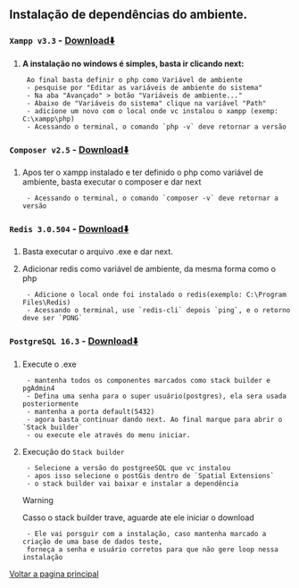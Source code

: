 ## Instalação de dependências do ambiente.

### `Xampp v3.3` - [Download⬇️](https://www.apachefriends.org/download.html)     

1. **A instalação no windows é simples, basta ir clicando next:**
   
        Ao final basta definir o php como Variável de ambiente
        - pesquise por "Editar as variáveis de ambiente do sistema"
        - Na aba "Avançado" > botão "Variáveis de ambiente..."
        - Abaixo de "Variáveis do sistema" clique na variável "Path"
        - adicione um novo com o local onde vc instalou o xampp (exemp: C:\xampp\php)
        - Acessando o terminal, o comando `php -v` deve retornar a versão 


### `Composer v2.5` - [Download⬇️](https://getcomposer.org/download/) 

1. Apos ter o xampp instalado e ter definido o php como variável de ambiente, basta executar o composer e dar next 
    
        - Acessando o terminal, o comando `composer -v` deve retornar a versão 

### `Redis 3.0.504` - [Download⬇️](https://github.com/microsoftarchive/redis/releases/tag/win-3.0.504) 

1. Basta executar o arquivo .exe e dar next. 
     
2. Adicionar redis como variável de ambiente, da mesma forma como o php
   
        - Adicione o local onde foi instalado o redis(exemplo: C:\Program Files\Redis)
        - Acessando o terminal, use `redis-cli` depois `ping`, e o retorno deve ser `PONG` 

### `PostgreSQL 16.3` - [Download⬇️](https://www.postgresql.org/download/) 

1. Execute o .exe

        - mantenha todos os componentes marcados como stack builder e pgAdmin4
        - Defina uma senha para o super usuário(postgres), ela sera usada posteriormente 
        - mantenha a porta default(5432)
        - agora basta continuar dando next. Ao final marque para abrir o `Stack builder`
        - ou execute ele através do menu iniciar.

2. Execução do `Stack builder`
   
        - Selecione a versão do postgreeSQL que vc instalou
        - apos isso selecione o postGis dentro de `Spatial Extensions`
        - o stack builder vai baixar e instalar a dependência
   
    > [!WARNING]
    > Casso o stack builder trave, aguarde ate ele iniciar o download   
        
        - Ele vai porsguir com a instalação, caso mantenha marcado a criação de uma base de dados teste,
        forneça a senha e usuário corretos para que não gere loop nessa instalação


[Voltar a pagina principal](/docs/api/instrucoes_de_execucao.md)
